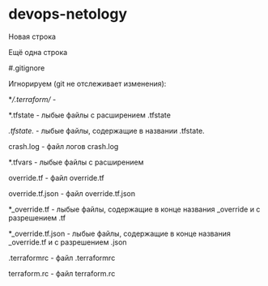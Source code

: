 # devops-netology

Новая строка

Ещё одна строка



#.gitignore

Игнорируем (git не отслеживает изменения):

**/.terraform/* - 

*.tfstate - лыбые файлы с расширением .tfstate

*.tfstate.* - лыбые файлы, содержащие в названии .tfstate.

crash.log - файл логов crash.log

*.tfvars - лыбые файлы с расширением

override.tf - файл override.tf

override.tf.json - файл override.tf.json

*_override.tf - лыбые файлы, содержащие в конце названия _override и с разрешением .tf

*_override.tf.json - лыбые файлы, содержащие в конце названия _override.tf и с разрешением .json

.terraformrc - файл .terraformrc

terraform.rc - файл terraform.rc
